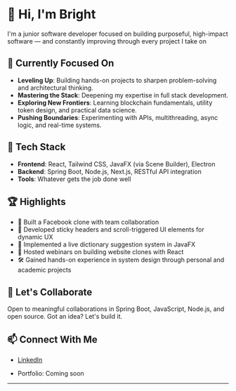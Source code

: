# 👋 Hi, I'm Bright

I'm a junior software developer focused on building purposeful, high-impact software — and constantly improving through every project I take on

## 🌟 Currently Focused On

* **Leveling Up**: Building hands-on projects to sharpen problem-solving and architectural thinking.
* **Mastering the Stack**: Deepening my expertise in full stack development.
* **Exploring New Frontiers**: Learning blockchain fundamentals, utility token design, and practical data science.
* **Pushing Boundaries**: Experimenting with APIs, multithreading, async logic, and real-time systems.

## 🧰 Tech Stack

* **Frontend**: React, Tailwind CSS, JavaFX (via Scene Builder), Electron
* **Backend**: Spring Boot, Node.js, Next.js, RESTful API integration
* **Tools**: Whatever gets the job done well

## 🏆 Highlights

* 💬 Built a Facebook clone with team collaboration
* 🎯 Developed sticky headers and scroll-triggered UI elements for dynamic UX
* 📖 Implemented a live dictionary suggestion system in JavaFX
* 🧠 Hosted webinars on building website clones with React
* 🛠️ Gained hands-on experience in system design through personal and academic projects

## 🤝 Let's Collaborate

Open to meaningful collaborations in Spring Boot, JavaScript, Node.js, and open source. Got an idea? Let's build it.

## 📫 Connect With Me

* [LinkedIn](https://www.linkedin.com/in/akinola-bright-27b2b92a0/)

* Portfolio: Coming soon

---

